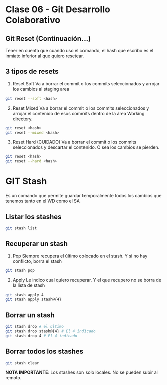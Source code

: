 # Clase 06 - Git Desarrollo Colaborativo

## Git Reset (Continuación...)
Tener en cuenta que cuando uso el comando, el hash que escribo es el inmiato inferior al que quiero resetear.

## 3 tipos de resets

1. Reset Soft
Va a borrar el commit o los commits seleccionados y arrojar los cambios al staging area

```sh
git reset --soft <hash>
```

2. Reset Mixed
Va a borrar el commit o los commits seleccionados y arrojar el contenido de esos commits dentro de la área Working directory.

```sh
git reset <hash>
git reset --mixed <hash>
```

3. Reset Hard (CUIDADO)
Va a borrar el commit o los commits seleccionados y descartar el contenido. O sea los cambios se pierden.

```sh
git reset <hash>
git reset --hard <hash>
```

# GIT Stash
Es un comando que permite guardar temporalmente todos los cambios que tenemos tanto en el WD como el SA

## Listar los stashes

```sh
git stash list
```

## Recuperar un stash 

1. Pop
Siempre recupera el último colocado en el stash. Y si no hay conflicto, borra el stash

```sh
git stash pop
```

2. Apply
Le indico cual quiero recuperar. Y el que recupero no se borra de la lista de stash

```sh
git stash apply 4
git stash apply stash@{4}
```

## Borrar un stash

```sh
git stash drop # el último
git stash drop stash@{4} # El 4 indicado
git stash drop 4 # El 4 indicado
```

## Borrar todos los stashes

```sh
git stash clear
```

**NOTA IMPORTANTE**: Los stashes son solo locales. No se pueden subir al remoto.
